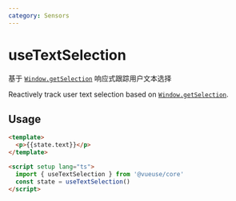 ```yaml
---
category: Sensors
---
```


# useTextSelection

基于 [`Window.getSelection`]( https://developer.mozilla.org/zh-CN/docs/Web/API/Window/getSelection) 响应式跟踪用户文本选择

Reactively track user text selection based on [`Window.getSelection`]( https://developer.mozilla.org/zh-CN/docs/Web/API/Window/getSelection).

## Usage

```html
<template>
  <p>{{state.text}}</p>
</template>

<script setup lang="ts">
  import { useTextSelection } from '@vueuse/core'
  const state = useTextSelection()
</script>
```
